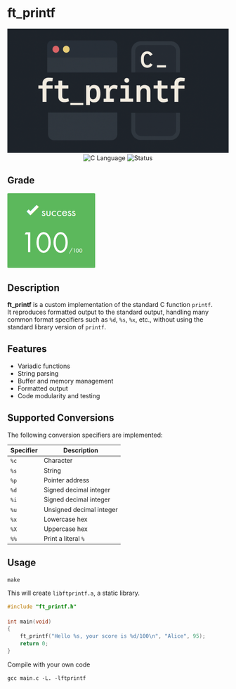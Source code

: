 # ft_printf

<div align="center">

![Banner](assets/banner.png)
![C Language](https://img.shields.io/badge/Language-C-000000?style=flat&logo=c)
![Status](https://img.shields.io/badge/Status-Completed-brightgreen)

</div>

## Grade
![Grade](assets/grade.png)

## Description

**ft_printf** is a custom implementation of the standard C function `printf`.  
It reproduces formatted output to the standard output, handling many common format specifiers such as `%d`, `%s`, `%x`, etc., without using the standard library version of `printf`.

## Features

- Variadic functions
- String parsing
- Buffer and memory management
- Formatted output
- Code modularity and testing

## Supported Conversions

The following conversion specifiers are implemented:

| Specifier | Description             |
|-----------|-------------------------|
| `%c`      | Character               |
| `%s`      | String                  |
| `%p`      | Pointer address         |
| `%d`      | Signed decimal integer  |
| `%i`      | Signed decimal integer  |
| `%u`      | Unsigned decimal integer|
| `%x`      | Lowercase hex           |
| `%X`      | Uppercase hex           |
| `%%`      | Print a literal `%`     |


## Usage
```
make
```

This will create `libftprintf.a`, a static library.

```c
#include "ft_printf.h"

int main(void)
{
    ft_printf("Hello %s, your score is %d/100\n", "Alice", 95);
    return 0;
}
```

Compile with your own code

```
gcc main.c -L. -lftprintf
```
